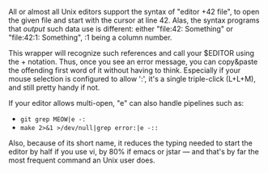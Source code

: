 All or almost all Unix editors support the syntax of "editor +42 file", to
open the given file and start with the cursor at line 42.  Alas, the syntax
programs that *output* such data use is different: either
"file:42: Something" or "file:42:1: Something", :1 being a column number.

This wrapper will recognize such references and call your $EDITOR using the +
notation.  Thus, once you see an error message, you can copy&paste the
offending first word of it without having to think.  Especially if your
mouse selection is configured to allow ':', it's a single triple-click
(L+L+M), and still pretty handy if not.

If your editor allows multi-open, "e" can also handle pipelines such as:
 * `git grep MEOW|e -:`
 * `make 2>&1 >/dev/null|grep error:|e -::`

Also, because of its short name, it reduces the typing needed to start the
editor by half if you use vi, by 80% if emacs or jstar — and that's by
far the most frequent command an Unix user does.
